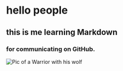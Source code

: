# hello people
## this is me learning Markdown
### for communicating on GitHub.
![Pic of a Warrior with his wolf](https://github.com/Exp-Communicate-Using-Markdown-Cohort-1/series-communicate-using-markdown-prabhsuratsingh/assets/144260379/31c374b8-7397-43a9-98a5-fda547fc2444)
